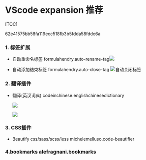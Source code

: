 # VScode expansion 推荐

[TOC]

62e41575bb58fa119ecc518fb3b5fdda58fddc6a

### 1. 标签扩展

- 自动重命名标签 formulahendry.auto-rename-tag![](https://hello-chen-1300561671.cos.ap-chengdu.myqcloud.com/CSDN/Otheryanshu.gif)

- 自动添加结束标签 formulahendry.auto-close-tag ![自动关闭标签](https://hello-chen-1300561671.cos.ap-chengdu.myqcloud.com/CSDN/Otherusage.gif)

### 2. 翻译插件

- 翻译(英汉词典) codeinchinese.englishchinesedictionary

  ![](https://hello-chen-1300561671.cos.ap-chengdu.myqcloud.com/CSDN/Other20200507104624.png)
  
  ![](https://hello-chen-1300561671.cos.ap-chengdu.myqcloud.com/CSDN/Other2018-11-09_vscode英汉词典_演示_watch.png)

### 3. CSS插件


- Beautify css/sass/scss/less michelemelluso.code-beautifier

### 4.bookmarks  alefragnani.bookmarks

